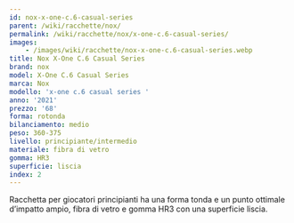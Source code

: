 ```yaml
---
id: nox-x-one-c.6-casual-series
parent: /wiki/racchette/nox/
permalink: /wiki/racchette/nox/x-one-c.6-casual-series/
images:
    - /images/wiki/racchette/nox-x-one-c.6-casual-series.webp
title: Nox X-One C.6 Casual Series
brand: nox
model: X-One C.6 Casual Series
marca: Nox
modello: 'x-one c.6 casual series '
anno: '2021'
prezzo: '68'
forma: rotonda
bilanciamento: medio
peso: 360-375
livello: principiante/intermedio
materiale: fibra di vetro
gomma: HR3
superficie: liscia
index: 2
---
```

Racchetta per giocatori principianti ha una forma tonda e un punto ottimale d’impatto ampio, fibra di vetro e gomma HR3 con una superficie liscia.